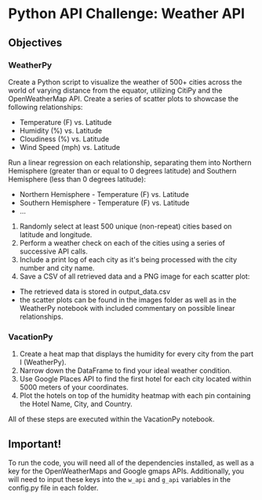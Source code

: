 # Python API Challenge: Weather API #

## Objectives ##

### WeatherPy ###

Create a Python script to visualize the weather of 500+ cities across the world of varying distance from the equator, utilizing CitiPy and the OpenWeatherMap API.
Create a series of scatter plots to showcase the following relationships:

- Temperature (F) vs. Latitude
- Humidity (%) vs. Latitude
- Cloudiness (%) vs. Latitude
- Wind Speed (mph) vs. Latitude

Run a linear regression on each relationship, separating them into Northern Hemisphere (greater than or equal to 0 degrees latitude) and Southern Hemisphere (less than 0 degrees latitude):

- Northern Hemisphere - Temperature (F) vs. Latitude
- Southern Hemisphere - Temperature (F) vs. Latitude
- ...

1. Randomly select at least 500 unique (non-repeat) cities based on latitude and longitude.
2. Perform a weather check on each of the cities using a series of successive API calls.
3. Include a print log of each city as it's being processed with the city number and city name.
4. Save a CSV of all retrieved data and a PNG image for each scatter plot:
  - The retrieved data is stored in output_data.csv
  - the scatter plots can be found in the images folder as well as in the WeatherPy notebook with included commentary on possible linear relationships.

### VacationPy ###

1. Create a heat map that displays the humidity for every city from the part I (WeatherPy).
2. Narrow down the DataFrame to find your ideal weather condition.
3. Use Google Places API to find the first hotel for each city located within 5000 meters of your coordinates.
4. Plot the hotels on top of the humidity heatmap with each pin containing the Hotel Name, City, and Country.

All of these steps are executed within the VacationPy notebook. 

## Important! ##

To run the code, you will need all of the dependencies installed, as well as a key for the OpenWeatherMaps and Google gmaps APIs. Additionally, you will need to input these keys into the `w_api` and `g_api` variables in the config.py file in each folder.
